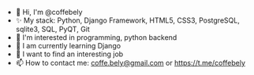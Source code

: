 - 👋 Hi, I'm @coffebely
- ✨ My stack: Python, Django Framework, HTML5, CSS3, PostgreSQL, sqlite3, SQL, PyQT, Git
- 👀 I'm interested in programming, python backend
- 🌱 I am currently learning Django
- 💞️ I want to find an interesting job
- 📫 How to contact me: coffe.bely@gmail.com or https://t.me/coffebely

<!---
coffebely/coffebely is a ✨ special ✨ repository because its `README.md` (this file) appears on your GitHub profile.
You can click the Preview link to take a look at your changes.
--->
